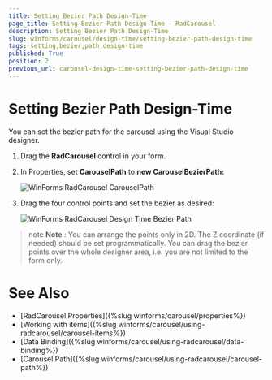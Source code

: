 ```yaml
---
title: Setting Bezier Path Design-Time
page_title: Setting Bezier Path Design-Time - RadCarousel
description: Setting Bezier Path Design-Time
slug: winforms/carousel/design-time/setting-bezier-path-design-time
tags: setting,bezier,path,design-time
published: True
position: 2
previous_url: carousel-design-time-setting-bezier-path-design-time
---
```


# Setting Bezier Path Design-Time

You can set the bezier path for the carousel using the Visual Studio designer. 

1. Drag the __RadCarousel__ control in your form. 

2. In Properties, set __CarouselPath__ to __new CarouselBezierPath:__

	![WinForms RadCarousel CarouselPath ](images/carousel-design-time-setting-bezier-path-design-time001.png)

3. Drag the four control points and set the bezier as desired:

	![WinForms RadCarousel Design Time Bezier Path](images/carousel-design-time-setting-bezier-path-design-time002.png)

>note  __Note__ : You can arrange the points only in 2D. The Z coordinate (if needed) should be set programmatically.
>You can drag the bezier points over the whole designer area, i.e. you are not limited to the form only.
>


# See Also

 * [RadCarousel Properties]({%slug winforms/carousel/properties%})
 * [Working with items]({%slug  winforms/carousel/using-radcarousel/carousel-items%})
 * [Data Binding]({%slug winforms/carousel/using-radcarousel/data-binding%})
 * [Carousel Path]({%slug winforms/carousel/using-radcarousel/carousel-path%})


